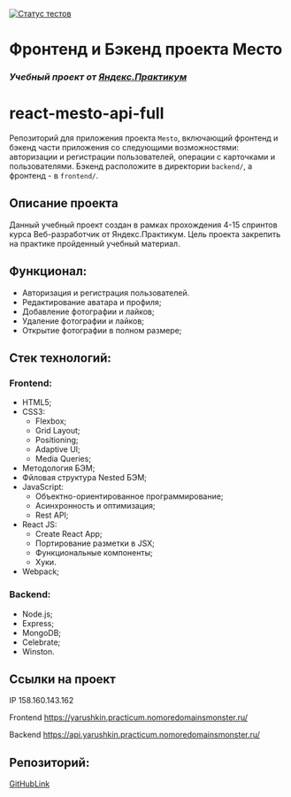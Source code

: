 [![Статус тестов](../../actions/workflows/tests.yml/badge.svg)](../../actions/workflows/tests.yml)

# Фронтенд и Бэкенд проекта Место

### _Учебный проект от [Яндекс.Практикум](https://practicum.yandex.ru/web/)_

# react-mesto-api-full

Репозиторий для приложения проекта `Mesto`, включающий фронтенд и бэкенд части приложения со следующими возможностями: авторизации и регистрации пользователей, операции с карточками и пользователями. Бэкенд расположите в директории `backend/`, а фронтенд - в `frontend/`.

## Описание проекта

Данный учебный проект создан в рамках прохождения 4-15 спринтов курса Веб-разработчик от Яндекс.Практикум. Цель проекта закрепить на практике пройденный учебный материал.

## Функционал:

- Авторизация и регистрация пользователей.
- Редактирование аватара и профиля;
- Добавление фотографии и лайков;
- Удаление фотографии и лайков;
- Открытие фотографии в полном размере;

## Стек технологий:

### Frontend:

- HTML5;
- CSS3:
  - Flexbox;
  - Grid Layout;
  - Positioning;
  - Adaptive UI;
  - Media Queries;
- Методология БЭМ;
- Фйловая структура Nested БЭМ;
- JavaScript:
  - Объектно-ориентированное программирование;
  - Асинхронность и оптимизация;
  - Rest API;
- React JS:
  - Create React App;
  - Портирование разметки в JSX;
  - Функциональные компоненты;
  - Хуки.
- Webpack;

### Backend:

- Node.js;
- Express;
- MongoDB;
- Сelebrate;
- Winston.

## Ссылки на проект

IP 158.160.143.162

Frontend https://yarushkin.practicum.nomoredomainsmonster.ru/

Backend https://api.yarushkin.practicum.nomoredomainsmonster.ru/

## Репозиторий:

[GitHubLink](https://github.com/Dimitry364/express-mesto-gha)
